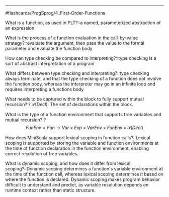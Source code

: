 ____
#flashcards/ProgSprog/4_First-Order-Functions  

What is a function, as used in PLT?::a named, parameterized abstraction of an expression
<!--SR:!2025-03-17,16,290-->

What is the process of a function evaluation in the call-by-value strategy?::evaluate the argument, then pass the value to the formal parameter and evaluate the function body
<!--SR:!2025-03-16,5,235-->

How can type checking be compared to interpreting?::type checking is a sort of abstract interpretation of a program
<!--SR:!2025-03-15,14,294-->

What differs between type checking and interpreting?::type checking always terminate, and that the type checking of a function does not involve the function body, whereas the interpreter may go in an infinite loop and requires interpreting a functions body
<!--SR:!2025-03-12,11,270-->

What needs to be captured within the block to fully support mutual recursion?
?
$\mathcal{P}(Decl)$:  The set of declarations within the block.
<!--SR:!2025-03-16,15,290-->

What is the type of a function environment that supports free variables and mutual recursion?
?
$$FunEnv = Fun \rightarrow Var \times Exp \times VarEnv \times FunEnv \times \mathcal{P}(Decl)$$
<!--SR:!2025-04-04,24,270-->

How does MiniScala support lexical scoping in function calls?::Lexical scoping is supported by storing the variable and function environments at the time of function declaration in the function environment, enabling correct resolution of free variables.
<!--SR:!2025-03-15,4,281-->

What is dynamic scoping, and how does it differ from lexical scoping?::Dynamic scoping determines a function's variable environment at the time of the function call, whereas lexical scoping determines it based on where the function is declared. Dynamic scoping makes program behavior difficult to understand and predict, as variable resolution depends on runtime context rather than static structure.
<!--SR:!2025-03-14,3,261-->
